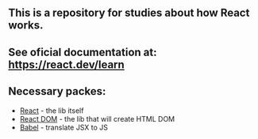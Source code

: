 ## This is a repository for studies about how React works.

## See oficial documentation at: https://react.dev/learn

## Necessary packes:
* [React](https://unpkg.com/react@18/umd/react.development.js) - the lib itself
* [React DOM](https://unpkg.com/react-dom@18/umd/react-dom.development.js) - the lib that will create HTML DOM
* [Babel](https://babeljs.io/repl) - translate JSX to JS

